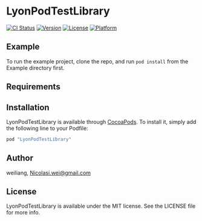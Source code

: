 # LyonPodTestLibrary

[![CI Status](http://img.shields.io/travis/weiliang/LyonPodTestLibrary.svg?style=flat)](https://travis-ci.org/weiliang/LyonPodTestLibrary)
[![Version](https://img.shields.io/cocoapods/v/LyonPodTestLibrary.svg?style=flat)](http://cocoapods.org/pods/LyonPodTestLibrary)
[![License](https://img.shields.io/cocoapods/l/LyonPodTestLibrary.svg?style=flat)](http://cocoapods.org/pods/LyonPodTestLibrary)
[![Platform](https://img.shields.io/cocoapods/p/LyonPodTestLibrary.svg?style=flat)](http://cocoapods.org/pods/LyonPodTestLibrary)

## Example

To run the example project, clone the repo, and run `pod install` from the Example directory first.

## Requirements

## Installation

LyonPodTestLibrary is available through [CocoaPods](http://cocoapods.org). To install
it, simply add the following line to your Podfile:

```ruby
pod "LyonPodTestLibrary"
```

## Author

  weiliang, Nicolasi.wei@gmail.com

## License

LyonPodTestLibrary is available under the MIT license. See the LICENSE file for more info.
